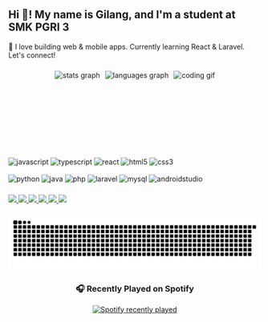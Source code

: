 <h2 align="left">Hi 👋! My name is Gilang, and I'm a student at SMK PGRI 3</h2>

<p align="left">🚀 I love building web & mobile apps. Currently learning React & Laravel. Let's connect!</p>

###

<div align="center" style="display: flex; justify-content: center; align-items: center; gap: 10px; flex-wrap: wrap;">
  <img src="https://github-readme-stats.vercel.app/api?username=gilangrdhi&hide_title=false&hide_rank=false&show_icons=true&include_all_commits=true&count_private=true&disable_animations=false&theme=dark&locale=en&hide_border=false" height="150" alt="stats graph" />
  
  <img src="https://github-readme-stats.vercel.app/api/top-langs?username=gilangrdhi&locale=en&hide_title=false&layout=compact&card_width=320&langs_count=5&theme=dark&hide_border=false" height="150" alt="languages graph" />
  
  <img src="https://media1.giphy.com/media/v1.Y2lkPTc5MGI3NjExZnc4OTVpYXFrejJ1a243c2M2cmlieng0YWpvazB5cnBoZDJzanI4MiZlcD12MV9pbnRlcm5hbF9naWZfYnlfaWQmY3Q9Zw/aQwvKKi4Lv3t63nZl9/giphy.gif" height="150" alt="coding gif" />
</div>

###

<div align="left">
  <!-- Line 1 -->
  <img src="https://cdn.jsdelivr.net/gh/devicons/devicon/icons/javascript/javascript-original.svg" height="30" alt="javascript" />
  <img src="https://cdn.jsdelivr.net/gh/devicons/devicon/icons/typescript/typescript-original.svg" height="30" alt="typescript" />
  <img src="https://cdn.jsdelivr.net/gh/devicons/devicon/icons/react/react-original.svg" height="30" alt="react" />
  <img src="https://cdn.jsdelivr.net/gh/devicons/devicon/icons/html5/html5-original.svg" height="30" alt="html5" />
  <img src="https://cdn.jsdelivr.net/gh/devicons/devicon/icons/css3/css3-original.svg" height="30" alt="css3" />
  <br /><br />
  <!-- Line 2 -->
  <img src="https://cdn.jsdelivr.net/gh/devicons/devicon/icons/python/python-original.svg" height="30" alt="python" />
  <img src="https://cdn.jsdelivr.net/gh/devicons/devicon/icons/java/java-original.svg" height="30" alt="java" />
  <img src="https://cdn.jsdelivr.net/gh/devicons/devicon/icons/php/php-original.svg" height="30" alt="php" />
  <img src="https://cdn.jsdelivr.net/gh/devicons/devicon/icons/laravel/laravel-original.svg" height="30" alt="laravel" />
  <img src="https://cdn.jsdelivr.net/gh/devicons/devicon/icons/mysql/mysql-original.svg" height="30" alt="mysql" />
  <img src="https://cdn.jsdelivr.net/gh/devicons/devicon/icons/androidstudio/androidstudio-original.svg" height="30" alt="androidstudio" />
</div>

###

<div align="left">
  <a href="https://youtube.com/@gilangardhimaulana" target="_blank">
    <img src="https://img.shields.io/static/v1?message=Youtube&logo=youtube&label=&color=FF0000&logoColor=white&labelColor=&style=for-the-badge" height="35" />
  </a>
  <a href="https://www.instagram.com/gln.hooks" target="_blank">
    <img src="https://img.shields.io/static/v1?message=Instagram&logo=instagram&label=&color=E4405F&logoColor=white&labelColor=&style=for-the-badge" height="35" />
  </a>
  <a href="https://discord.com/users/langzdereveries" target="_blank">
    <img src="https://img.shields.io/static/v1?message=Discord&logo=discord&label=&color=7289DA&logoColor=white&labelColor=&style=for-the-badge" height="35" />
  </a>
  <a href="mailto:gilangardhi87@gmail.com" target="_blank">
    <img src="https://img.shields.io/static/v1?message=Gmail&logo=gmail&label=&color=D14836&logoColor=white&labelColor=&style=for-the-badge" height="35" />
  </a>
  <a href="https://www.linkedin.com/in/gilang-ardhi-maulana-2b883b333" target="_blank">
    <img src="https://img.shields.io/static/v1?message=LinkedIn&logo=linkedin&label=&color=0077B5&logoColor=white&labelColor=&style=for-the-badge" height="35" />
  </a>
  <a href="https://t.me/gilangardhi" target="_blank">
    <img src="https://img.shields.io/static/v1?message=Telegram&logo=telegram&label=&color=2CA5E0&logoColor=white&labelColor=&style=for-the-badge" height="35" />
  </a>
</div>

###

![snake gif](https://github.com/gilangrdhi/gilangrdhi/blob/output/github-contribution-grid-snake.svg)

###

<div align="center">
  <h3>🎧 Recently Played on Spotify</h3>
  <a href="https://open.spotify.com/user/317v22vhk5smjul2mhwxubl6pj4i">
    <img src="https://spotify-recently-played-readme.vercel.app/api?user=317v22vhk5smjul2mhwxubl6pj4i&count=3" alt="Spotify recently played" />
  </a>
</div>

###
